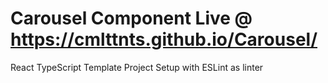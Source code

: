 # Carousel Component Live  @ https://cmlttnts.github.io/Carousel/
React TypeScript Template Project Setup with ESLint as linter
